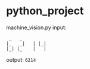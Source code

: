 # python_project
machine_vision.py
input:
```
 _   _
|_   _|   | |_|
|_| |_    |   |
```
output:
```6214```
